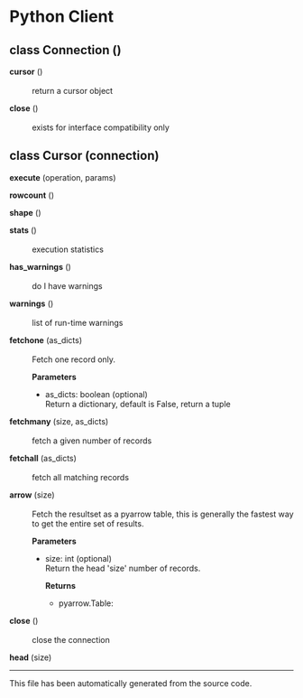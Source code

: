 # Python Client

<!--- this page is automatically build from connection.py --->

<!--- target format
<dl>
    <dt><h2>class <b>Schema</b> (definition)</h2></dt>  
    <dd>
    Tests a dictionary against a schema to test for conformity. Schema definition is similar to - but not the same as - avro schemas
 
    <h3>Parameters</h3>
    <dl>
        <dt><b>definition:</b> dictionary or string</dt>
        <dd>A dictionary, a JSON string of a dictionary or the name of a JSON file containing a schema definition
        </dd>
    </dl>

    <h3>Properties</h3>
    <dl>
        <dt><b>definition</b> dictionary or string</dt>
        <dd>A dictionary, a JSON string of a dictionary or the name of a JSON file containing a schema definition
        </dd>
    </dl>

    <h3>Functions</h3>
    <dl>
        <dt><h4>def <b>validate</b> (subject, raise_exception) -> dictionary or string</h4></dt>
        <dd>
            Test a dictionary against the Schema.

            <p><b>Parameters</b></p>
            <ul>
                <li>
                    subject: dictionary<br />
                    The dictionary to test for conformity
                </li>
                <li>
                    raise_exception: boolean<br />
                    If True, when the subject doesn't conform to the schema a ValidationError is raised
                </li>
            </ul>

            <p><b>Returns</b></p>
            <p>boolean, True is subject conforms</p>

            <p><b>Raises</b></p>
            <p>ValidationError</p>
        </dd>
    </dl>

</dd>
</dl>
--->

<!--- start --->
<dl><dt><h2>class <b>Connection</b> ()</h2></ul></dd></dl><dl><dt><b>cursor</b> ()</dt><dd>
</br>return a cursor object</li></ul></dd></dl>
<dl><dt><b>close</b> ()</dt><dd>
</br>exists for interface compatibility only</li></ul></dd></dl>
<dl><dt><h2>class <b>Cursor</b> (connection)</h2></ul></dd></dl><dl><dt><b>execute</b> (operation, params)</dt><dd></ul></dd></dl>
<dl><dt><b>rowcount</b> ()</dt><dd></ul></dd></dl>
<dl><dt><b>shape</b> ()</dt><dd></ul></dd></dl>
<dl><dt><b>stats</b> ()</dt><dd>
</br>execution statistics</li></ul></dd></dl>
<dl><dt><b>has_warnings</b> ()</dt><dd>
</br>do I have warnings</li></ul></dd></dl>
<dl><dt><b>warnings</b> ()</dt><dd>
</br>list of run-time warnings</li></ul></dd></dl>
<dl><dt><b>fetchone</b> (as_dicts)</dt><dd>
</br>Fetch one record only.</li>

<p><b>Parameters</b></p><ul><li>as_dicts:  boolean (optional)
</br>Return a dictionary, default is False, return a tuple</li></ul></dd></dl>
<dl><dt><b>fetchmany</b> (size, as_dicts)</dt><dd>
</br>fetch a given number of records</li></ul></dd></dl>
<dl><dt><b>fetchall</b> (as_dicts)</dt><dd>
</br>fetch all matching records</li></ul></dd></dl>
<dl><dt><b>arrow</b> (size)</dt><dd>
</br>Fetch the resultset as a pyarrow table, this is generally the fastest way to</li> get the entire set of results.

<p><b>Parameters</b></p><ul><li>size:  int (optional)
</br>Return the head 'size' number of records.</li>

<p><b>Returns</b></p><ul><li>pyarrow.Table: </ul></dd></dl>
<dl><dt><b>close</b> ()</dt><dd>
</br>close the connection</li></ul></dd></dl>
<dl><dt><b>head</b> (size)</dt><dd></ul></dd></dl>

<hr><p>This file has been automatically generated from the source code.</p>